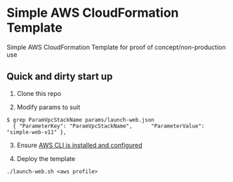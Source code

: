# Simple AWS CloudFormation Template

Simple AWS CloudFormation Template for proof of concept/non-production use

## Quick and dirty start up
1. Clone this repo

2. Modify params to suit
```
$ grep ParamVpcStackName params/launch-web.json 
  { "ParameterKey": "ParamVpcStackName",      "ParameterValue": "simple-web-v11" },
```

3. Ensure [AWS CLI is installed and configured](https://amzn.to/32lyWRl)

4. Deploy the template
```
./launch-web.sh <aws profile>
```
